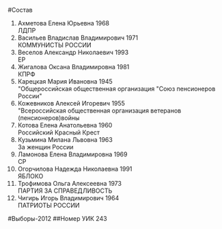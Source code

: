 #Состав
1. Ахметова Елена Юрьевна 1968   
    ЛДПР
2. Васильев Владислав Владимирович 1971   
    КОММУНИСТЫ РОССИИ
3. Веселов Александр Николаевич 1993   
    ЕР
4. Жигалова Оксана Владимировна 1981   
    КПРФ
5. Карецкая Мария Ивановна 1945   
    "Общероссийская общественная организация "Союз пенсионеров России"
6. Кожевников Алексей Игоревич 1955   
    "Всероссийская общественная организация ветеранов (пенсионеров)войны
7. Котова Елена Анатольевна 1960   
    Российский Красный Крест
8. Кузьмина Милана Львовна 1963   
    За женщин России
9. Ламонова Елена Владимировна 1969   
    СР
10. Огорчилова Надежда Николаевна 1991   
    ЯБЛОКО
11. Трофимова Ольга Алексеевна 1973   
    ПАРТИЯ ЗА СПРАВЕДЛИВОСТЬ
12. Чигирь Игорь Владимирович 1964   
    ПАТРИОТЫ РОССИИ

#Выборы-2012
##Номер УИК
243